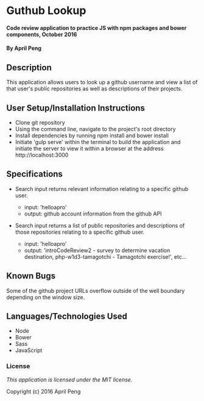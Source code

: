 # Guthub Lookup #

#### Code review application to practice JS with npm packages and bower components, October 2016

#### By April Peng

## Description ##

This application allows users to look up a github username and view a list of that user's public repositories as well as descriptions of their projects.

## User Setup/Installation Instructions ##

* Clone git repository
* Using the command line, navigate to the project's root directory
* Install dependencies by running npm install and bower install
* Initiate 'gulp serve' within the terminal to build the application and initiate the server to view it within a browser at the address http://localhost:3000

## Specifications ##
* Search input returns relevant information relating to a specific github user.
  * input: 'helloapro'
  * output: github account information from the github API

* Search input returns a list of public repositories and descriptions of those repositories relating to a specific github user.
  * input: 'helloapro'
  * output: 'introCodeReview2 - survey to determine vacation destination, php-w1d3-tamagotchi - Tamagotchi exercise!', etc...

## Known Bugs ##

Some of the github project URLs overflow outside of the well boundary depending on the window size.

## Languages/Technologies Used ##

* Node
* Bower
* Sass
* JavaScript

### License ###

*This application is licensed under the MIT license.*

Copyright (c) 2016 April Peng
